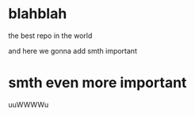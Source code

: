 # blahblah
the best repo in the world

and here we gonna add smth important

# smth even more important

uuWWWWu
